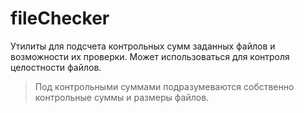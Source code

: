 # fileChecker

Утилиты для подсчета контрольных сумм заданных файлов и возможности их проверки. Может использоваться для контроля целостности файлов.

> Под контрольными суммами подразумеваются собственно контрольные суммы и размеры файлов.
